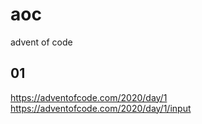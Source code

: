 # aoc
advent of code

## 01
https://adventofcode.com/2020/day/1
https://adventofcode.com/2020/day/1/input

